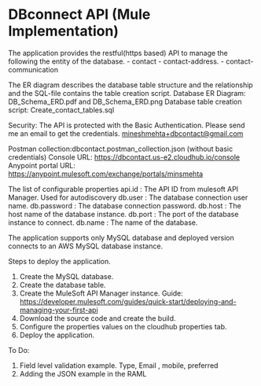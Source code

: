 # DBconnect API (Mule Implementation)

The application provides the restful(https based) API to manage the following the entity of the database.
	- contact
	- contact-address.
	- contact-communication

The ER diagram describes the database table structure and the relationship and the SQL-file contains the table creation script.
	Database ER Diagram: DB_Schema_ERD.pdf and DB_Schema_ERD.png
	Database table creation script: Create_contact_tables.sql

Security: The API is protected with the Basic Authentication.
Please send me an email to get the credentials. mineshmehta+dbcontact@gmail.com 

Postman collection:dbcontact.postman_collection.json (without basic credentials) 
Console URL: https://dbcontact.us-e2.cloudhub.io/console
Anypoint portal URL: https://anypoint.mulesoft.com/exchange/portals/minsmehta

The list of configurable properties
api.id : The API ID from mulesoft API Manager. Used for autodiscovery
db.user : The database connection user name.
db.password : The database connection password.
db.host : The host name of the database instance.
db.port : The port of the database instance to connect.
db.name : The name of the database.

The application supports only MySQL database and deployed version connects to an AWS MySQL database instance. 

Steps to deploy the application.
1. Create the MySQL database.
2. Create the database table.
3. Create the MuleSoft API Manager instance. 
	Guide: https://developer.mulesoft.com/guides/quick-start/deploying-and-managing-your-first-api 
4. Download the source code and create the build. 
5. Configure the properties values on the cloudhub properties tab.
6. Deploy the application.

To Do:
1. Field level validation
	example. Type, Email , mobile, preferred
2. Adding the JSON example in the RAML
